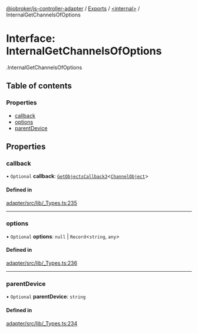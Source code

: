 [@iobroker/js-controller-adapter](../README.md) / [Exports](../modules.md) / [<internal\>](../modules/internal_.md) / InternalGetChannelsOfOptions

# Interface: InternalGetChannelsOfOptions

[<internal>](../modules/internal_.md).InternalGetChannelsOfOptions

## Table of contents

### Properties

- [callback](internal_.InternalGetChannelsOfOptions.md#callback)
- [options](internal_.InternalGetChannelsOfOptions.md#options)
- [parentDevice](internal_.InternalGetChannelsOfOptions.md#parentdevice)

## Properties

### callback

• `Optional` **callback**: [`GetObjectsCallback3`](../modules/internal_.md#getobjectscallback3)<[`ChannelObject`](internal_.ChannelObject.md)\>

#### Defined in

[adapter/src/lib/_Types.ts:235](https://github.com/ioBroker/ioBroker.js-controller/blob/3d56f861/packages/adapter/src/lib/_Types.ts#L235)

___

### options

• `Optional` **options**: ``null`` \| `Record`<`string`, `any`\>

#### Defined in

[adapter/src/lib/_Types.ts:236](https://github.com/ioBroker/ioBroker.js-controller/blob/3d56f861/packages/adapter/src/lib/_Types.ts#L236)

___

### parentDevice

• `Optional` **parentDevice**: `string`

#### Defined in

[adapter/src/lib/_Types.ts:234](https://github.com/ioBroker/ioBroker.js-controller/blob/3d56f861/packages/adapter/src/lib/_Types.ts#L234)

